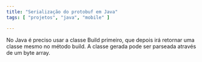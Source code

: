 ```yaml
---
title: "Serialização do protobuf em Java"
tags: [ "projetos", "java", "mobile" ]

---
```

No Java é preciso usar a classe Build primeiro, que depois irá retornar uma classe mesmo no método build. A classe gerada pode ser parseada através de um byte array.
